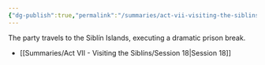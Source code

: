 ```yaml
---
{"dg-publish":true,"permalink":"/summaries/act-vii-visiting-the-siblins/act-vii-visiting-the-siblins/","tags":["moc","act"]}
---
```


The party travels to the Siblín Islands, executing a dramatic prison break.

- [[Summaries/Act VII - Visiting the Siblíns/Session 18\|Session 18]]
